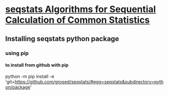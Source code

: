 # <u> seqstats Algorithms for Sequential Calculation of Common Statistics </u>

## Installing seqstats python package

### using pip

#### to install from github with pip

python -m pip install -e 'git+https://github.com/grosed/seqstats/#egg=seqstats&subdirectory=python/package'
